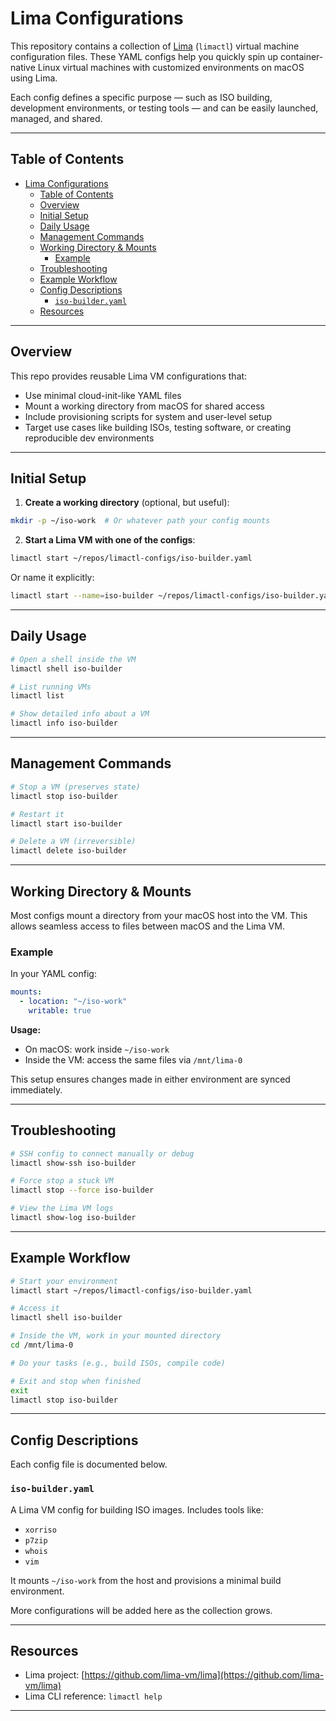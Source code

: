 # Lima Configurations

This repository contains a collection of [Lima](https://github.com/lima-vm/lima) (`limactl`) virtual machine configuration files. These YAML configs help you quickly spin up container-native Linux virtual machines with customized environments on macOS using Lima.

Each config defines a specific purpose — such as ISO building, development environments, or testing tools — and can be easily launched, managed, and shared.

---

## Table of Contents

- [Lima Configurations](#lima-configurations)
  - [Table of Contents](#table-of-contents)
  - [Overview](#overview)
  - [Initial Setup](#initial-setup)
  - [Daily Usage](#daily-usage)
  - [Management Commands](#management-commands)
  - [Working Directory \& Mounts](#working-directory--mounts)
    - [Example](#example)
  - [Troubleshooting](#troubleshooting)
  - [Example Workflow](#example-workflow)
  - [Config Descriptions](#config-descriptions)
    - [`iso-builder.yaml`](#iso-builderyaml)
  - [Resources](#resources)

---

## Overview

This repo provides reusable Lima VM configurations that:

- Use minimal cloud-init-like YAML files
- Mount a working directory from macOS for shared access
- Include provisioning scripts for system and user-level setup
- Target use cases like building ISOs, testing software, or creating reproducible dev environments

---

## Initial Setup

1. **Create a working directory** (optional, but useful):

```bash
mkdir -p ~/iso-work  # Or whatever path your config mounts
````

2. **Start a Lima VM with one of the configs**:

```bash
limactl start ~/repos/limactl-configs/iso-builder.yaml
```

   Or name it explicitly:

```bash
limactl start --name=iso-builder ~/repos/limactl-configs/iso-builder.yaml
```

---

## Daily Usage

```bash
# Open a shell inside the VM
limactl shell iso-builder

# List running VMs
limactl list

# Show detailed info about a VM
limactl info iso-builder
```

---

## Management Commands

```bash
# Stop a VM (preserves state)
limactl stop iso-builder

# Restart it
limactl start iso-builder

# Delete a VM (irreversible)
limactl delete iso-builder
```

---

## Working Directory & Mounts

Most configs mount a directory from your macOS host into the VM. This allows seamless access to files between macOS and the Lima VM.

### Example

In your YAML config:

```yaml
mounts:
  - location: "~/iso-work"
    writable: true
```

**Usage:**

* On macOS: work inside `~/iso-work`
* Inside the VM: access the same files via `/mnt/lima-0`

This setup ensures changes made in either environment are synced immediately.

---

## Troubleshooting

```bash
# SSH config to connect manually or debug
limactl show-ssh iso-builder

# Force stop a stuck VM
limactl stop --force iso-builder

# View the Lima VM logs
limactl show-log iso-builder
```

---

## Example Workflow

```bash
# Start your environment
limactl start ~/repos/limactl-configs/iso-builder.yaml

# Access it
limactl shell iso-builder

# Inside the VM, work in your mounted directory
cd /mnt/lima-0

# Do your tasks (e.g., build ISOs, compile code)

# Exit and stop when finished
exit
limactl stop iso-builder
```

---

## Config Descriptions

Each config file is documented below.

### `iso-builder.yaml`

A Lima VM config for building ISO images. Includes tools like:

* `xorriso`
* `p7zip`
* `whois`
* `vim`

It mounts `~/iso-work` from the host and provisions a minimal build environment.

More configurations will be added here as the collection grows.

---

## Resources

* Lima project: [https://github.com/lima-vm/lima](https://github.com/lima-vm/lima)
* Lima CLI reference: `limactl help`

---

